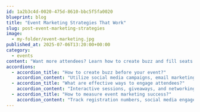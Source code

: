 ```yaml
---
id: 1a2b3c4d-0020-475d-8610-bbc5f5fa0020
blueprint: blog
title: "Event Marketing Strategies That Work"
slug: post-event-marketing-strategies
image:
  - my-folder/event-marketing.jpg
published_at: 2025-07-06T13:20:00+00:00
category:
  - events
content: "Want more attendees? Learn how to create buzz and fill seats at your next event."
accordions:
  - accordion_title: "How to create buzz before your event?"
    accordion_content: "Utilize social media campaigns, email marketing, and influencer partnerships to spread the word."
  - accordion_title: "What are effective ways to engage attendees?"
    accordion_content: "Interactive sessions, giveaways, and networking opportunities keep attendees involved and excited."
  - accordion_title: "How to measure event marketing success?"
    accordion_content: "Track registration numbers, social media engagement, and attendee feedback to evaluate your strategy."
---
```

